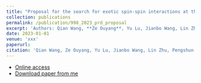 ```yaml
---
title: "Proposal for the search for exotic spin-spin interactions at the micrometer scale using functionalized cantilever force sensors (Submitted and under peer-review)"
collection: publications
permalink: /publication/998_2023_prd_proposal
excerpt: 'Authors: Qian Wang, **Ze Ouyang**, Yu Lu, Jianbo Wang, Lin Zhu, Pengshun Luo<sup>*</sup>'
date: 2023-01-01
venue: 'xxx'
paperurl: 
citation: 'Qian Wang, Ze Ouyang, Yu Lu, Jianbo Wang, Lin Zhu, Pengshun Luo. (202x). <i>xxxx</i>. xxx(xxxx).'
---
```


* [Online access](https://orcid.org/)  
* [Download paper from me](https://orcid.org/)  
